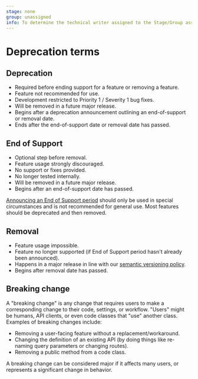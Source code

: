 ```yaml
---
stage: none
group: unassigned
info: To determine the technical writer assigned to the Stage/Group associated with this page, see https://handbook.gitlab.com/handbook/product/ux/technical-writing/#assignments
---
```


# Deprecation terms

## Deprecation

- Required before ending support for a feature or removing a feature.
- Feature not recommended for use.
- Development restricted to Priority 1 / Severity 1 bug fixes.
- Will be removed in a future major release.
- Begins after a deprecation announcement outlining an end-of-support or removal date.
- Ends after the end-of-support date or removal date has passed.

## End of Support

- Optional step before removal.
- Feature usage strongly discouraged.
- No support or fixes provided.
- No longer tested internally.
- Will be removed in a future major release.
- Begins after an end-of-support date has passed.

[Announcing an End of Support period](https://handbook.gitlab.com/handbook/marketing/blog/release-posts/#announcing-an-end-of-support-period)
should only be used in special circumstances and is not recommended for general use.
Most features should be deprecated and then removed.

## Removal

- Feature usage impossible.
- Feature no longer supported (if End of Support period hasn't already been announced).
- Happens in a major release in line with our
  [semantic versioning policy](../policy/maintenance.md).
- Begins after removal date has passed.

## Breaking change

A "breaking change" is any change that requires users to make a corresponding change to their code, settings, or workflow. "Users" might be humans, API clients, or even code classes that "use" another class. Examples of breaking changes include:

- Removing a user-facing feature without a replacement/workaround.
- Changing the definition of an existing API (by doing things like re-naming query parameters or changing routes).
- Removing a public method from a code class.

A breaking change can be considered major if it affects many users, or represents a significant change in behavior.
